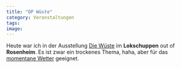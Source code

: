 ```yaml
---
title: "OP Wüste"
category: Veranstaltungen
tags: 
image: 
---
```


Heute war ich in der Ausstellung [Die Wüste](http://www.kuko.de/web_wueste/ausstellung.htm) im **Lokschuppen** out of **Rosenheim**. Es ist zwar ein trockenes Thema, haha, aber für das [momentane Wetter](http://www.misantropolis.de/2006/08/cold-gettin-dumb-4) geeignet.